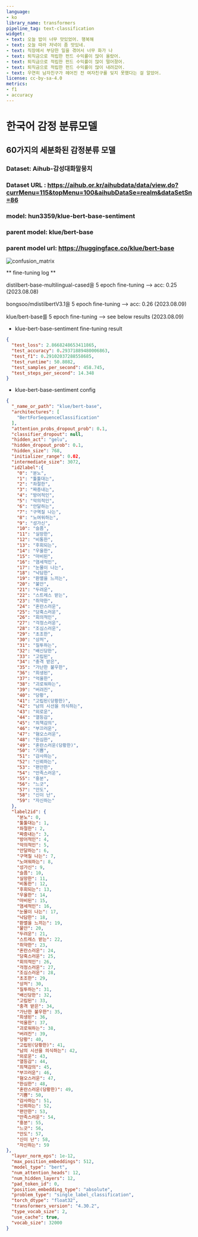 ```yaml
---
language:
- ko
library_name: transformers
pipeline_tag: text-classification
widget:
- text: 오늘 밥이 너무 맛있었어. 행복해
- text: 오늘 따라 저녁이 좀 맛있네.
- text: 직장에서 부당한 일을 겪어서 너무 화가 나
- text: 퇴직금으로 적립한 펀드 수익률이 많이 올랐어.
- text: 퇴직금으로 적립한 펀드 수익률이 많이 떨어졌어.
- text: 퇴직금으로 적립한 펀드 수익률이 많이 내려갔어.
- text: 우연히 남자친구가 헤어진 전 여자친구를 잊지 못했다는 걸 알았어.
license: cc-by-sa-4.0
metrics:
- f1
- accuracy
---
```


# 한국어 감정 분류모델
## 60가지의 세분화된 감정분류 모델
### Dataset: Aihub-감성대화말뭉치
### Dataset URL : https://aihub.or.kr/aihubdata/data/view.do?currMenu=115&topMenu=100&aihubDataSe=realm&dataSetSn=86

### model: hun3359/klue-bert-base-sentiment
### parent model: klue/bert-base
### parent model url: https://huggingface.co/klue/bert-base

![confusion_matrix](result/confusion_matirx.png)

** fine-tuning log ** 

distilbert-base-multilingual-cased을 5 epoch fine-tuning -->  acc: 0.25 (2023.08.08)

bongsoo/mdistilbertV3.1을 5 epoch fine-tuning -->  acc: 0.26 (2023.08.09)

klue/bert-base를 5 epoch fine-tuning --> see below results (2023.08.09)

- klue-bert-base-sentiment fine-tuning result 

```json
{
  "test_loss": 2.8668248653411865,
  "test_accuracy": 0.29371889480006863,
  "test_f1": 0.29102037288558685,
  "test_runtime": 50.8082,
  "test_samples_per_second": 458.745,
  "test_steps_per_second": 14.348
}
```

- klue-bert-base-sentiment config

```json
{
  "_name_or_path": "klue/bert-base",
  "architectures": [
    "BertForSequenceClassification"
  ],
  "attention_probs_dropout_prob": 0.1,
  "classifier_dropout": null,
  "hidden_act": "gelu",
  "hidden_dropout_prob": 0.1,
  "hidden_size": 768,
  "initializer_range": 0.02,
  "intermediate_size": 3072,
  "id2label":{
    "0": "분노",
    "1": "툴툴대는",
    "2": "좌절한",
    "3": "짜증내는",
    "4": "방어적인",
    "5": "악의적인",
    "6": "안달하는",
    "7": "구역질 나는",
    "8": "노여워하는",
    "9": "성가신",
    "10": "슬픔",
    "11": "실망한",
    "12": "비통한",
    "13": "후회되는",
    "14": "우울한",
    "15": "마비된",
    "16": "염세적인",
    "17": "눈물이 나는",
    "18": "낙담한",
    "19": "환멸을 느끼는",
    "20": "불안",
    "21": "두려운",
    "22": "스트레스 받는",
    "23": "취약한",
    "24": "혼란스러운",
    "25": "당혹스러운",
    "26": "회의적인",
    "27": "걱정스러운",
    "28": "조심스러운",
    "29": "초조한",
    "30": "상처",
    "31": "질투하는",
    "32": "배신당한",
    "33": "고립된",
    "34": "충격 받은",
    "35": "가난한 불우한",
    "36": "희생된",
    "37": "억울한",
    "38": "괴로워하는",
    "39": "버려진",
    "40": "당황",
    "41": "고립된(당황한)",
    "42": "남의 시선을 의식하는",
    "43": "외로운",
    "44": "열등감",
    "45": "죄책감의",
    "46": "부끄러운",
    "47": "혐오스러운",
    "48": "한심한",
    "49": "혼란스러운(당황한)",
    "50": "기쁨",
    "51": "감사하는",
    "52": "신뢰하는",
    "53": "편안한",
    "54": "만족스러운",
    "55": "흥분",
    "56": "느긋",
    "57": "안도",
    "58": "신이 난",
    "59": "자신하는"
  },
  "label2id": {
    "분노": 0,
    "툴툴대는": 1,
    "좌절한": 2,
    "짜증내는": 3,
    "방어적인": 4,
    "악의적인": 5,
    "안달하는": 6,
    "구역질 나는": 7,
    "노여워하는": 8,
    "성가신": 9,
    "슬픔": 10,
    "실망한": 11,
    "비통한": 12,
    "후회되는": 13,
    "우울한": 14,
    "마비된": 15,
    "염세적인": 16,
    "눈물이 나는": 17,
    "낙담한": 18,
    "환멸을 느끼는": 19,
    "불안": 20,
    "두려운": 21,
    "스트레스 받는": 22,
    "취약한": 23,
    "혼란스러운": 24,
    "당혹스러운": 25,
    "회의적인": 26,
    "걱정스러운": 27,
    "조심스러운": 28,
    "초조한": 29,
    "상처": 30,
    "질투하는": 31,
    "배신당한": 32,
    "고립된": 33,
    "충격 받은": 34,
    "가난한 불우한": 35,
    "희생된": 36,
    "억울한": 37,
    "괴로워하는": 38,
    "버려진": 39,
    "당황": 40,
    "고립된(당황한)": 41,
    "남의 시선을 의식하는": 42,
    "외로운": 43,
    "열등감": 44,
    "죄책감의": 45,
    "부끄러운": 46,
    "혐오스러운": 47,
    "한심한": 48,
    "혼란스러운(당황한)": 49,
    "기쁨": 50,
    "감사하는": 51,
    "신뢰하는": 52,
    "편안한": 53,
    "만족스러운": 54,
    "흥분": 55,
    "느긋": 56,
    "안도": 57,
    "신이 난": 58,
    "자신하는": 59
},
  "layer_norm_eps": 1e-12,
  "max_position_embeddings": 512,
  "model_type": "bert",
  "num_attention_heads": 12,
  "num_hidden_layers": 12,
  "pad_token_id": 0,
  "position_embedding_type": "absolute",
  "problem_type": "single_label_classification",
  "torch_dtype": "float32",
  "transformers_version": "4.30.2",
  "type_vocab_size": 2,
  "use_cache": true,
  "vocab_size": 32000
}
```